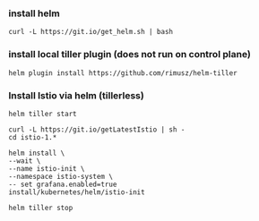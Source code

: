 
### install helm
```
curl -L https://git.io/get_helm.sh | bash
```

### install local tiller plugin (does not run on control plane)
```
helm plugin install https://github.com/rimusz/helm-tiller
```

### Install Istio via helm (tillerless)
```
helm tiller start

curl -L https://git.io/getLatestIstio | sh -
cd istio-1.*

helm install \
--wait \
--name istio-init \
--namespace istio-system \
-- set grafana.enabled=true
install/kubernetes/helm/istio-init

helm tiller stop
```
